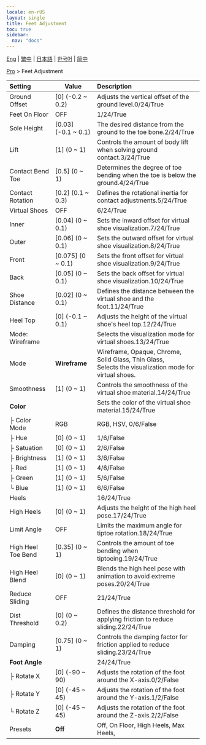 ```yaml
---
locale: en-rUS
layout: single
title: Feet Adjustment
toc: true
sidebar:
  nav: "docs"
---
```

[Eng](/dancexr/menu/2025.4/actor/feet_adjustment) | [繁中](/tw/dancexr/menu/2025.4/actor/feet_adjustment) | [日本語](/jp/dancexr/menu/2025.4/actor/feet_adjustment) | [한국어](/kr/dancexr/menu/2025.4/actor/feet_adjustment) | [简中](/zh/dancexr/menu/2025.4/actor/feet_adjustment)

[Pro](../menu#Pro) > Feet Adjustment



| Setting | Value | Description |
| :--- | --- | :--- |
| Ground Offset | [0] (-0.2 ~ 0.2) | Adjusts the vertical offset of the ground level.0/24/True
| Feet On Floor | OFF | 1/24/True
| Sole Height | [0.03] (-0.1 ~ 0.1) | The desired distance from the ground to the toe bone.2/24/True
| Lift | [1] (0 ~ 1) | Controls the amount of body lift when solving ground contact.3/24/True
| Contact Bend Toe | [0.5] (0 ~ 1) | Determines the degree of toe bending when the toe is below the ground.4/24/True
| Contact Rotation | [0.2] (0.1 ~ 0.3) | Defines the rotational inertia for contact adjustments.5/24/True
| Virtual Shoes | OFF | 6/24/True
| Inner | [0.04] (0 ~ 0.1) | Sets the inward offset for virtual shoe visualization.7/24/True
| Outer | [0.06] (0 ~ 0.1) | Sets the outward offset for virtual shoe visualization.8/24/True
| Front | [0.075] (0 ~ 0.1) | Sets the front offset for virtual shoe visualization.9/24/True
| Back | [0.05] (0 ~ 0.1) | Sets the back offset for virtual shoe visualization.10/24/True
| Shoe Distance | [0.02] (0 ~ 0.1) | Defines the distance between the virtual shoe and the foot.11/24/True
| Heel Top | [0] (-0.1 ~ 0.1) | Adjusts the height of the virtual shoe's heel top.12/24/True
| Mode: Wireframe || Selects the visualization mode for virtual shoes.13/24/True
| Mode | **Wireframe** | Wireframe, Opaque, Chrome, Solid Glass, Thin Glass, <br/>Selects the visualization mode for virtual shoes. |
| Smoothness | [1] (0 ~ 1) | Controls the smoothness of the virtual shoe material.14/24/True
| **Color** | | Sets the color of the virtual shoe material.15/24/True
| ├ Color Mode | RGB | RGB, HSV, 0/6/False
| ├ Hue | [0] (0 ~ 1) | 1/6/False
| ├ Satuation | [0] (0 ~ 1) | 2/6/False
| ├ Brightness | [1] (0 ~ 1) | 3/6/False
| ├ Red | [1] (0 ~ 1) | 4/6/False
| ├ Green | [1] (0 ~ 1) | 5/6/False
| └ Blue | [1] (0 ~ 1) | 6/6/False
| Heels || 16/24/True
| High Heels | [0] (0 ~ 1) | Adjusts the height of the high heel pose.17/24/True
| Limit Angle | OFF | Limits the maximum angle for tiptoe rotation.18/24/True
| High Heel Toe Bend | [0.35] (0 ~ 1) | Controls the amount of toe bending when tiptoeing.19/24/True
| High Heel Blend | [0] (0 ~ 1) | Blends the high heel pose with animation to avoid extreme poses.20/24/True
| Reduce Sliding | OFF | 21/24/True
| Dist Threshold | [0] (0 ~ 0.2) | Defines the distance threshold for applying friction to reduce sliding.22/24/True
| Damping | [0.75] (0 ~ 1) | Controls the damping factor for friction applied to reduce sliding.23/24/True
| **Foot Angle** | | 24/24/True
| ├ Rotate X | [0] (-90 ~ 90) | Adjusts the rotation of the foot around the X-axis.0/2/False
| ├ Rotate Y | [0] (-45 ~ 45) | Adjusts the rotation of the foot around the Y-axis.1/2/False
| └ Rotate Z | [0] (-45 ~ 45) | Adjusts the rotation of the foot around the Z-axis.2/2/False
| Presets | **Off** | Off, On Floor, High Heels, Max Heels,  |
